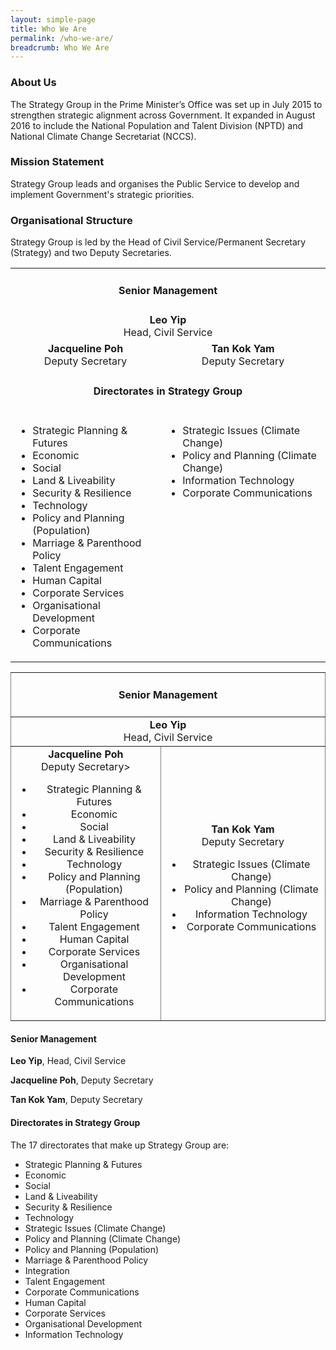 ```yaml
---
layout: simple-page
title: Who We Are
permalink: /who-we-are/
breadcrumb: Who We Are
---
```


### **About Us**

The Strategy Group in the Prime Minister’s Office was set up in July 2015 to strengthen strategic alignment across Government. It expanded in August 2016 to include the National Population and Talent Division (NPTD) and National Climate Change Secretariat (NCCS).

### **Mission Statement**
Strategy Group leads and organises the Public Service to develop and implement Government's strategic priorities. 

### **Organisational Structure**
Strategy Group is led by the Head of Civil Service/Permanent Secretary (Strategy) and two Deputy Secretaries.

<table border="0" style="border-style: none;">
    <tbody>
        <tr>
            <td colspan="2">
            <h4 style="text-align: center;">Senior Management</h4>
            </td>
        </tr>
        <tr>
            <td colspan="2" style="text-align: center;">
            <strong>Leo Yip</strong><br />
            Head, Civil Service
            </td>
        </tr>
        <tr>
            <td style="text-align: center;">
            <strong>Jacqueline Poh</strong><br />
            Deputy Secretary</td>
            <td style="text-align: center;">
            <strong>Tan Kok Yam</strong><br />
            Deputy Secretary</td>
        </tr>
        <tr>
            <td colspan="2">
            <h4 style="text-align: center;">Directorates in Strategy Group</h4>
            </td>
        </tr>
        <tr>
            <td style="text-align: left; vertical-align: top;">
            <ul>
                <li>Strategic Planning &amp; Futures</li>
                <li>Economic</li>
                <li>Social</li>
                <li>Land &amp; Liveability</li>
                <li>Security &amp; Resilience</li>
                <li>Technology</li>
                <li>Policy and Planning (Population)</li>
                <li>Marriage &amp; Parenthood Policy</li>
                <li>Talent Engagement</li>
                <li>Human Capital</li>
                <li>Corporate Services</li>
                <li>Organisational Development</li>
                <li>Corporate Communications</li>
            </ul>
            </td>
            <td style="text-align: left; vertical-align: top;">
            <ul>
                <li>Strategic Issues (Climate Change)</li>
                <li>Policy and Planning (Climate Change)</li>
                <li>Information Technology</li>
                <li>Corporate Communications</li>
            </ul>
            </td>
        </tr>
    </tbody>
</table>

<table border="1" style="border-style: none;">
    <tbody>
        <tr>
            <td colspan="2">
            <h4 style="text-align: center;">Senior Management</h4>
            </td>
        </tr>
        <tr>
            <td colspan="2" style="text-align: center;">
            <strong>Leo Yip</strong><br />
            Head, Civil Service
            </td>
        </tr>
        <tr>
            <td style="text-align: center;">
            <strong>Jacqueline Poh</strong><br />
            Deputy Secretary><br />
              <ul>
                <li>Strategic Planning &amp; Futures</li>
                <li>Economic</li>
                <li>Social</li>
                <li>Land &amp; Liveability</li>
                <li>Security &amp; Resilience</li>
                <li>Technology</li>
                <li>Policy and Planning (Population)</li>
                <li>Marriage &amp; Parenthood Policy</li>
                <li>Talent Engagement</li>
                <li>Human Capital</li>
                <li>Corporate Services</li>
                <li>Organisational Development</li>
                <li>Corporate Communications</li>
            </ul>
            </td>
            <td style="text-align: center;">
            <strong>Tan Kok Yam</strong><br />
            Deputy Secretary<br />
             <ul>
                <li>Strategic Issues (Climate Change)</li>
                <li>Policy and Planning (Climate Change)</li>
                <li>Information Technology</li>
                <li>Corporate Communications</li>
            </ul>
            

</table>

#### **Senior Management**

**Leo Yip**, Head, Civil Service

**Jacqueline Poh**, Deputy Secretary 

**Tan Kok Yam**, Deputy Secretary

#### **Directorates in Strategy Group**

The 17 directorates that make up Strategy Group are:

* Strategic Planning & Futures
* Economic
* Social
* Land & Liveability
* Security & Resilience
* Technology
* Strategic Issues (Climate Change)
* Policy and Planning (Climate Change)
* Policy and Planning (Population)
* Marriage & Parenthood Policy
* Integration
* Talent Engagement
* Corporate Communications
* Human Capital
* Corporate Services
* Organisational Development
* Information Technology
